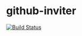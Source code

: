 # github-inviter

[![Build Status](https://travis-ci.org/takkyuuplayer/github-inviter.svg?branch=master)](https://travis-ci.org/takkyuuplayer/github-inviter)
